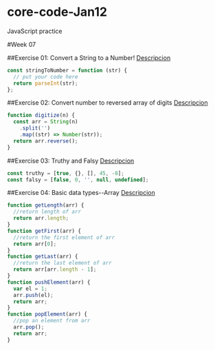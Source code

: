 # core-code-Jan12

JavaScript practice

#Week 07

##Exercise 01: Convert a String to a Number!
[Descripcion](https://www.codewars.com/kata/544675c6f971f7399a000e79/train/javascript)

```javascript
const stringToNumber = function (str) {
  // put your code here
  return parseInt(str);
};
```

##Exercise 02: Convert number to reversed array of digits
[Descripcion](https://www.codewars.com/kata/5583090cbe83f4fd8c000051/train/javascript)

```javascript
function digitize(n) {
  const arr = String(n)
    .split('')
    .map((str) => Number(str));
  return arr.reverse();
}
```

##Exercise 03: Truthy and Falsy
[Descripcion](https://www.codewars.com/kata/595c2988d946a13298000157/train/javascript)

```javascript
const truthy = [true, {}, [], 45, -8];
const falsy = [false, 0, '', null, undefined];
```

##Exercise 04: Basic data types--Array
[Descripcion](https://www.codewars.com/kata/571effabb625ed9b0600107a/train/javascript)

```javascript
function getLength(arr) {
  //return length of arr
  return arr.length;
}
function getFirst(arr) {
  //return the first element of arr
  return arr[0];
}
function getLast(arr) {
  //return the last element of arr
  return arr[arr.length - 1];
}
function pushElement(arr) {
  var el = 1;
  arr.push(el);
  return arr;
}
function popElement(arr) {
  //pop an element from arr
  arr.pop();
  return arr;
}
```
